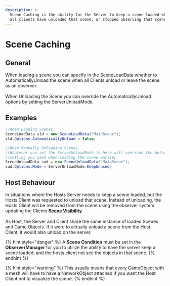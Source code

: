 ```yaml
---
description: >-
  Scene Caching is the ability for the Server to keep a scene loaded when either
  all clients have unloaded that scene, or stopped observing that scene.
---
```


# Scene Caching

## General

When loading a scene you can specify in the SceneLoadData whether to AutomaticallyUnload the scene when all Clients unload or leave the scene as an observer.\
\
When Unloading the Scene you can override the AutomaticallyUnload options by setting the ServerUnloadMode.&#x20;

## Examples

```csharp
//When Loading Scenes.
SceneLoadData sld = new SceneLoadData("MainScene");
sld.Options.AutomaticallyUnload = false;

//When Manually Unloading Scenes.
//Whatever you set the ServerUnloadMode to here will override the AutomaticallyUnload
//setting you used when loading the scene earlier.
SceneUnloadData sud = new SceneUnloadData("MainScene");
sud.Options.Mode = ServerUnloadMode.KeepUnused;
```

## Host Behaviour

In situations where the Hosts Server needs to keep a scene loaded, but the Hosts Client was requested to unload that scene. Instead of unloading, the Hosts Client will be removed from the scene using the observer system updating the Clients [**Scene Visibility**](scene-visibility.md). \
\
As Host, the Server and Client share the same instance of loaded Scenes and Game Objects. If it were to actually unload a scene from the Host Client, it would also unload on the server.

{% hint style="danger" %}
A **Scene Condition** must be set in the **ObserverManager** for you to utilize the ability to have the server keep a scene loaded, and the hosts client not see the objects in that scene.&#x20;
{% endhint %}

{% hint style="warning" %}
This usually means that every GameObject with a mesh will have to have a NetworkObject attached if you want the Host Client not to visualize the scene.
{% endhint %}
